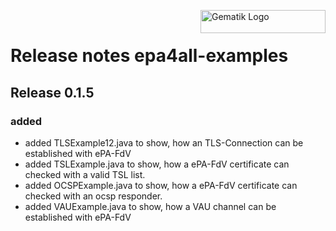 <img align="right" width="200" height="37" src="Gematik_Logo_Flag.png" alt="Gematik Logo"/> <br/>

# Release notes epa4all-examples

## Release 0.1.5

### added
- added TLSExample12.java to show, how an TLS-Connection can be established with ePA-FdV
- added TSLExample.java to show, how a ePA-FdV certificate can checked with a valid TSL list.
- added OCSPExample.java to show, how a ePA-FdV certificate can checked with an ocsp responder.
- added VAUExample.java to show, how a VAU channel can be established with ePA-FdV


